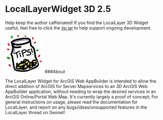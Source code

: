 LocalLayerWidget 3D 2.5
==

Help keep the author caffeinated!  If you find the LocalLayer 3D Widget useful, feel free to click the [tip jar](https://www.paypal.com/cgi-bin/webscr?cmd=_s-xclick&hosted_button_id=LLXK28GA2T3CG) to help support ongoing development.

[![paypal link](https://github.com/cmndrbensisko/LocalLayer/blob/master/images/jar.gif "thanks for your support!")](https://www.paypal.com/cgi-bin/webscr?cmd=_s-xclick&hosted_button_id=LLXK28GA2T3CG)
###About

The LocalLayer Widget for ArcGIS Web AppBuilder is intended to allow the direct addition of ArcGIS for Server Mapservices to an 3D ArcGIS Web AppBuilder application, without needing to wrap the desired services in an ArcGIS Online/Portal Web Map.  It's currently largely a proof of concept; For general instructions on usage, please read the documentation for LocalLayer, and report on any bugs/ideas/unsupported features in the LocalLayer thread on Geonet!